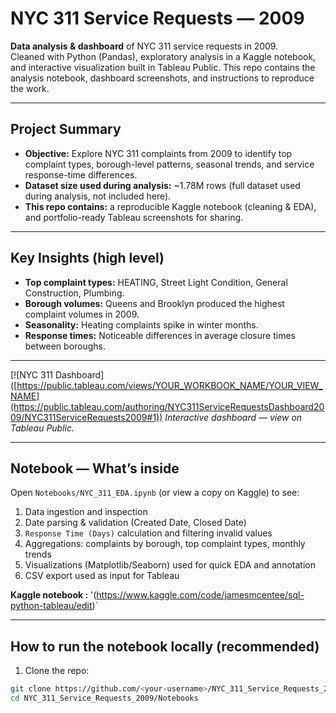 # NYC 311 Service Requests — 2009

**Data analysis & dashboard** of NYC 311 service requests in 2009.  
Cleaned with Python (Pandas), exploratory analysis in a Kaggle notebook, and interactive visualization built in Tableau Public. This repo contains the analysis notebook, dashboard screenshots, and instructions to reproduce the work.

---



## Project Summary

- **Objective:** Explore NYC 311 complaints from 2009 to identify top complaint types, borough-level patterns, seasonal trends, and service response-time differences.  
- **Dataset size used during analysis:** ~1.78M rows (full dataset used during analysis, not included here).  
- **This repo contains:** a reproducible Kaggle notebook (cleaning & EDA), and portfolio-ready Tableau screenshots for sharing.

---

## Key Insights (high level)

- **Top complaint types:** HEATING, Street Light Condition, General Construction, Plumbing.  
- **Borough volumes:** Queens and Brooklyn produced the highest complaint volumes in 2009.  
- **Seasonality:** Heating complaints spike in winter months.  
- **Response times:** Noticeable differences in average closure times between boroughs.

---
[![NYC 311 Dashboard]
([https://public.tableau.com/views/YOUR_WORKBOOK_NAME/YOUR_VIEW_NAME](https://public.tableau.com/authoring/NYC311ServiceRequestsDashboard2009/NYC311ServiceRequests2009#1))
*Interactive dashboard — view on Tableau Public.*


---

## Notebook — What’s inside

Open `Notebooks/NYC_311_EDA.ipynb` (or view a copy on Kaggle) to see:

1. Data ingestion and inspection  
2. Date parsing & validation (Created Date, Closed Date)  
3. `Response Time (Days)` calculation and filtering invalid values  
4. Aggregations: complaints by borough, top complaint types, monthly trends  
5. Visualizations (Matplotlib/Seaborn) used for quick EDA and annotation  
6. CSV export used as input for Tableau

**Kaggle notebook :** '(https://www.kaggle.com/code/jamesmcentee/sql-python-tableau/edit)`

---

## How to run the notebook locally (recommended)

1. Clone the repo:

```bash
git clone https://github.com/<your-username>/NYC_311_Service_Requests_2009.git
cd NYC_311_Service_Requests_2009/Notebooks


